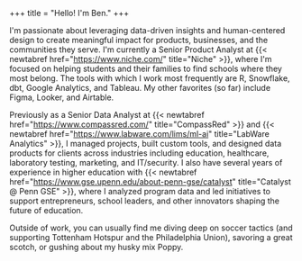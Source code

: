 +++
title = "Hello! I'm Ben."
+++

I'm passionate about leveraging data-driven insights and human-centered design to create meaningful impact for products, businesses, and the communities they serve. I'm currently a Senior Product Analyst at {{< newtabref href="https://www.niche.com/" title="Niche" >}}, where I'm focused on helping students and their families to find schools where they most belong. The tools with which I work most frequently are R, Snowflake, dbt, Google Analytics, and Tableau. My other favorites (so far) include Figma, Looker, and Airtable.

Previously as a Senior Data Analyst at {{< newtabref href="https://www.compassred.com/" title="CompassRed" >}} and {{< newtabref href="https://www.labware.com/lims/ml-ai" title="LabWare Analytics" >}}, I managed projects, built custom tools, and designed data products for clients across industries including education, healthcare, laboratory testing, marketing, and IT/security. I also have several years of experience in higher education with {{< newtabref href="https://www.gse.upenn.edu/about-penn-gse/catalyst" title="Catalyst @ Penn GSE" >}}, where I analyzed program data and led initiatives to support entrepreneurs, school leaders, and other innovators shaping the future of education.

Outside of work, you can usually find me diving deep on soccer tactics (and supporting Tottenham Hotspur and the Philadelphia Union), savoring a great scotch, or gushing about my husky mix Poppy.